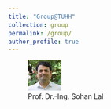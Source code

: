 ```yaml
---
title: "Group@TUHH"
collection: group
permalink: /group/
author_profile: true
---
```


<figure>
  <img src="../images/Sohan_Lal_TUHH.jpg" style="width:16%" title="Prof. Dr.-Ing. Sohan Lal" />
  <figcaption> Prof. Dr.-Ing. Sohan Lal </figcaption>
</figure>
